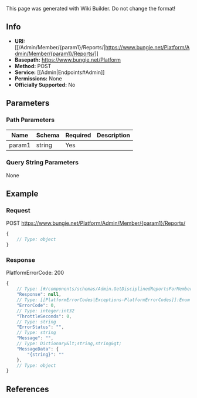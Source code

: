 <span class="wiki-builder">This page was generated with Wiki Builder. Do not change the format!</span>

## Info


* **URI:** [[/Admin/Member/{param1}/Reports/|https://www.bungie.net/Platform/Admin/Member/{param1}/Reports/]]
* **Basepath:** https://www.bungie.net/Platform
* **Method:** POST
* **Service:** [[Admin|Endpoints#Admin]]
* **Permissions:** None
* **Officially Supported:** No

## Parameters
### Path Parameters
Name | Schema | Required | Description
---- | ------ | -------- | -----------
param1 | string | Yes | 

### Query String Parameters
None

## Example
### Request
POST https://www.bungie.net/Platform/Admin/Member/{param1}/Reports/
```javascript
{
    // Type: object
}

```

### Response
PlatformErrorCode: 200
```javascript
{
    // Type: [#/components/schemas/Admin.GetDisciplinedReportsForMember]
    "Response": null,
    // Type: [[PlatformErrorCodes|Exceptions-PlatformErrorCodes]]:Enum
    "ErrorCode": 0,
    // Type: integer:int32
    "ThrottleSeconds": 0,
    // Type: string
    "ErrorStatus": "",
    // Type: string
    "Message": "",
    // Type: Dictionary&lt;string,string&gt;
    "MessageData": {
        "{string}": ""
    },
    // Type: object
}

```

## References
